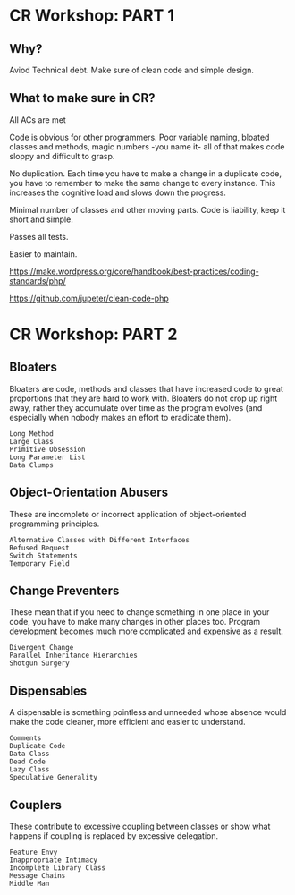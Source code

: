 # CR Workshop: PART 1

## Why?
Aviod Technical debt. 
Make sure of clean code and simple design.

## What to make sure in CR?
All ACs are met

Code is obvious for other programmers.
Poor variable naming, bloated classes and methods, magic numbers -you name it- all of that makes code sloppy and difficult to grasp.

No duplication.
Each time you have to make a change in a duplicate code, you have to remember to make the same change to every instance. This increases the cognitive load and slows down the progress.

Minimal number of classes and other moving parts.
Code is liability, keep it short and simple.

Passes all tests.

Easier to maintain.

https://make.wordpress.org/core/handbook/best-practices/coding-standards/php/

https://github.com/jupeter/clean-code-php


# CR Workshop: PART 2

## Bloaters

Bloaters are code, methods and classes that have increased code to great proportions that they are hard to work with. Bloaters do not crop up right away, rather they accumulate over time as the program evolves (and especially when nobody makes an effort to eradicate them).

    Long Method
    Large Class
    Primitive Obsession
    Long Parameter List
    Data Clumps

## Object-Orientation Abusers

These are incomplete or incorrect application of object-oriented programming principles.

    Alternative Classes with Different Interfaces
    Refused Bequest
    Switch Statements
    Temporary Field

## Change Preventers

These mean that if you need to change something in one place in your code, you have to make many changes in other places too. Program development becomes much more complicated and expensive as a result.

    Divergent Change
    Parallel Inheritance Hierarchies
    Shotgun Surgery

## Dispensables

A dispensable is something pointless and unneeded whose absence would make the code cleaner, more efficient and easier to understand.

    Comments
    Duplicate Code
    Data Class
    Dead Code
    Lazy Class
    Speculative Generality

## Couplers

These contribute to excessive coupling between classes or show what happens if coupling is replaced by excessive delegation.

    Feature Envy
    Inappropriate Intimacy
    Incomplete Library Class
    Message Chains
    Middle Man

